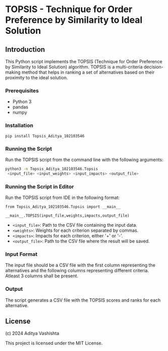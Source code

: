 # TOPSIS - Technique for Order Preference by Similarity to Ideal Solution

## Introduction

This Python script implements the TOPSIS (Technique for Order Preference by Similarity to Ideal Solution) algorithm. TOPSIS is a multi-criteria decision-making method that helps in ranking a set of alternatives based on their proximity to the ideal solution.

### Prerequisites

- Python 3
- pandas
- numpy

### Installation
```pip install Topsis_Aditya_102103546```

### Running the Script

Run the TOPSIS script from the command line with the following arguments:

```bash
python3 -m Topsis_Aditya_102103546.Topsis
 <input_file> <input_weights> <input_impacts> <output_file>
```
### Running the Script in Editor

Run the TOPSIS script from IDE in the following format:

```
from Topsis_Aditya_102103546.Topsis import __main__

__main__.TOPSIS(input_file,weights,impacts,output_file)
```

- `<input_file>`: Path to the CSV file containing the input data.
- `<weights>`: Weights for each criterion separated by commas.
- `<impacts>`: Impacts for each criterion, either '+' or '-'.
- `<output_file>`: Path to the CSV file where the result will be saved.

### Input Format

The input file should be a CSV file with the first column representing the alternatives and the following columns representing different criteria. Atleast 3 columns shall be present.

### Output

The script generates a CSV file with the TOPSIS scores and ranks for each alternative.

## License

(c) 2024 Aditya Vashishta

This project is licensed under the MIT License.
```